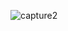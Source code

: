 ![capture2](https://cloud.githubusercontent.com/assets/16977501/14365682/9b84b3c0-fd2c-11e5-9a8c-7aa8ed8c1d3b.PNG)
